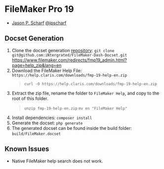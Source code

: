 FileMaker Pro 19
=======================

* [Jason P. Scharf](https://github.com/iNtergrated/) [@jpscharf](https://twitter.com/jpscharf)

## Docset Generation ##

1. Clone the docset generation [repository](git@github.com:iNtergrated/FileMaker-Dash-Docset.git): ````git clone git@github.com:iNtergrated/FileMaker-Dash-Docset.git````
https://www.filemaker.com/redirects/fmp19_admin.html?page=help_zip&lang=en
2. Download the FileMaker Help File: `https://help.claris.com/downloads/fmp-19-help-en.zip`
    > `curl -O https://help.claris.com/downloads/fmp-19-help-en.zip`
4. Extract the zip file, rename the folder to `FileMaker Help`, and copy to the root of this folder.
    > `unzip fmp-19-help-en.zip`
    > `mv en "FileMaker Help"`
5. Install dependencies: ````composer install````
6. Generate the docset: ````php generate````
7. The generated docset can be found inside the build folder: ````build/FileMaker.docset````


## Known Issues ##
- Native FileMaker help search does not work.